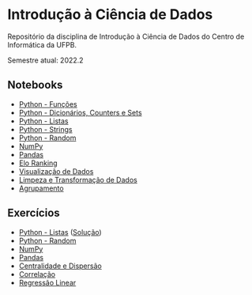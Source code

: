 # Introdução à Ciência de Dados

Repositório da disciplina de Introdução à Ciência de Dados do Centro de Informática da UFPB.

Semestre atual: 2022.2


## Notebooks

- [Python - Funções](https://github.com/yurimalheiros/icd/blob/master/Python%20-%20Funções.ipynb)
- [Python - Dicionários, Counters e Sets](https://github.com/yurimalheiros/icd/blob/master/Python%20-%20Dicionários%2C%20Counters%20e%20Sets.ipynb)
- [Python - Listas](https://github.com/yurimalheiros/icd/blob/master/Python%20-%20Listas.ipynb)
- [Python - Strings](https://github.com/yurimalheiros/icd/blob/master/Python%20-%20Strings.ipynb)
- [Python - Random](https://github.com/yurimalheiros/icd/blob/master/Python%20-%20Random.ipynb)
- [NumPy](https://github.com/yurimalheiros/icd/blob/master/NumPy.ipynb)
- [Pandas](https://github.com/yurimalheiros/icd/blob/master/Pandas.ipynb)
- [Elo Ranking](https://github.com/yurimalheiros/icd/blob/master/Elo%20Ranking.ipynb)
- [Visualização de Dados](https://github.com/yurimalheiros/icd/blob/master/Visualização%20de%20Dados.ipynb)
- [Limpeza e Transformação de Dados](https://github.com/yurimalheiros/icd/blob/master/Limpeza%20e%20Transformação%20de%20Dados.ipynb)
- [Agrupamento](https://github.com/yurimalheiros/icd/blob/master/Agrupamento.ipynb)

## Exercícios

- [Python - Listas](https://github.com/yurimalheiros/icd/blob/master/Exerc%C3%ADcio%20-%20Python%20-%20Listas.ipynb) ([Solução](https://github.com/yurimalheiros/icd/blob/master/Exerc%C3%ADcio%20-%20Python%20-%20Listas%20-%20Solução.ipynb))
- [Python - Random](https://github.com/yurimalheiros/icd/blob/master/Exerc%C3%ADcio%20-%20Python%20-%20Random.ipynb)
- [NumPy](https://github.com/yurimalheiros/icd/blob/master/Exerc%C3%ADcio%20-%20NumPy.ipynb)
- [Pandas](https://github.com/yurimalheiros/icd/blob/master/Exerc%C3%ADcio%20-%20Pandas.ipynb)
- [Centralidade e Dispersão](https://github.com/yurimalheiros/icd/blob/master/Exerc%C3%ADcio%20-%20Medidas%20de%20Centralidade%20e%20Dispersão.ipynb)
- [Correlação](https://github.com/yurimalheiros/icd/blob/master/Exerc%C3%ADcio%20-%20Correlação.ipynb)
- [Regressão Linear](https://github.com/yurimalheiros/icd/blob/master/Exerc%C3%ADcio%20-%20Regressão%20Linear.ipynb)
